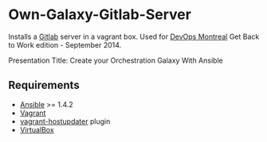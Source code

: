 # Own-Galaxy-Gitlab-Server

Installs a [Gitlab](https://about.gitlab.com) server in a vagrant box. Used for 
[DevOps Montreal](http://www.devopsmtl.com) Get Back to Work edition - September 2014.

Presentation Title:  Create your Orchestration Galaxy With Ansible

## Requirements
- [Ansible](http://docs.ansible.com/intro_installation.html) >= 1.4.2
- [Vagrant](https://www.vagrantup.com)
- [vagrant-hostupdater](https://github.com/cogitatio/vagrant-hostsupdater) plugin
- [VirtualBox](https://www.virtualbox.org)



